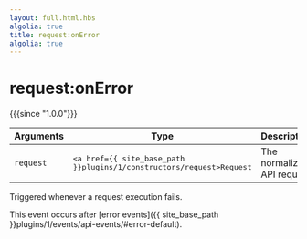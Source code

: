 ```yaml
---
layout: full.html.hbs
algolia: true
title: request:onError
algolia: true
---
```


# request:onError

{{{since "1.0.0"}}}

| Arguments | Type | Description |
|-----------|------|-------------|
| `request` | <pre><a href={{ site_base_path }}plugins/1/constructors/request>Request</a></pre> | The normalized API request |

Triggered whenever a request execution fails.  

This event occurs after [error events]({{ site_base_path }}plugins/1/events/api-events/#error-default).

